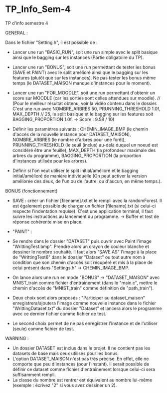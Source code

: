 # TP_Info_Sem-4
TP d'info semestre 4

GENERAL :
	
Dans le fichier "Setting.h", il est possible de :

- Lancer une run "BASIC_RUN", soit une run simple avec le split basique ainsi que le bagging sur les instances (Partie obligatoire du TP).

- Lancer une run "BONUS", soit une run permettant de tester les bonus (SAVE et PAINT) avec le split amélioré ainsi que le bagging sur les features (plutôt que sur les instances). Ne pas tester les bonus même temps (le DATASET_MAISON manque d'instances pour le moment).

- Lancer une run "FOR_MOODLE", soit une run permettant d'obtenir un score sur MOODLE (car les sorties sont celles attendues sur moodle).
// (Pour le meilleur résultat obtenu, voir la vidéo contenu dans le dossier. C'est une run avec NOMBRE_ARBRES 50, PRUNNING_THRESHOLD 1.0f, MAX_DEPTH // 25, le split basique et le bagging sur les features soit BAGGING_PROPORTION 1.0f. -> Score : 9.58 / 10)

- Définir les paramètres suivants : CHEMIN_IMAGE_BMP (le chemin d'accès de la nouvelle instance pour DATASET_MAISON), NOMBRE_ARBRES (le nombre d'arbres pour une forêt), PRUNNING_THRESHOLD (le seuil (inclus) au-delà duquel un noeud est considéré être une feuille), MAX_DEPTH (la profondeur maximale des arbres du programme), BAGGING_PROPORTION (la proportion d'instances utilisée pour les arbres).

- Définir si l'on veut utiliser le split initial/amélioré et le bagging initial/amélioré de manière individuelle (On peut activer la version améliorée des deux, de l'un ou de l'autre, ou d'aucun, en même temps.).

BONUS (fonctionnement)
- SAVE : créer un fichier [filename].txt et le rempli avec la randomForest. Il est également possible de charger un fichier [filename].txt (si celui-ci respecte l'indentation requise). C'est une application terminal, il faut suivre les instructions au lancement du programme.
	-> Buffer et test de réponse cohérente mise en place.

- "PAINT" :
- Se rendre dans le dossier "DATASET" puis ouvrir avec Paint l'image "WrittingTest.bmp". Prendre alors un crayon de couleur blanche et dessiner le nombre souhaité. Il faut alors "SAVE AS" l'image à la place de "WrittingTest6" dans le dossier "Dataset" ou tout autre nom à condition que son chemin d'accès soit récupéré et mis à la place de celui présent dans "Settings.h" -> CHEMIN_IMAGE_BMP.
- On lance alors une run en mode "BONUS" -> "DATASET_MAISON" avec MNIST_train comme fichier d'entrainement (dans le "main.c", mettre le chemin d'accès de "MNIST_train" comme définition de "path_train").
- Deux choix sont alors proposés : "Participer au dataset_maison" enregistrera/ajoutera l'image comme nouvelle instance dans le fichier "WrittingDataset.txt" du dossier "Dataset" et lancera alors le programme avec ce dernier fichier comme fichier de test.
- Le second choix permet de ne pas enregistrer l'instance et de l'utiliser (seule) comme fichier de test.

WARNING :
- Un dossier DATASET est inclus dans le projet. Il ne contient pas les datasets de base mais ceux utilisés pour les bonus.
- L'option DATASET_MAISON n'est pas très précise. En effet, elle ne comporte que peu d'instances (pour l'instant). Il serait possible de définir ce dataset comme fichier d'entraînement lorsque celui-ci sera suffisamment rempli.
- La classe du nombre est rentrer est équivalent au nombre lui-même (exemple : écrivez "2" si vous avez dessiner un 2).